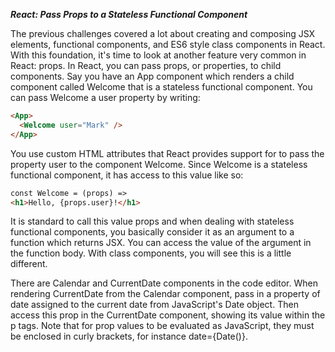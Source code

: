 **_React: Pass Props to a Stateless Functional Component_**

The previous challenges covered a lot about creating and composing JSX elements, functional components, and ES6 style class components in React. With this foundation, it's time to look at another feature very common in React: props. In React, you can pass props, or properties, to child components. Say you have an App component which renders a child component called Welcome that is a stateless functional component. You can pass Welcome a user property by writing:

```html
<App>
  <Welcome user="Mark" />
</App>
```

You use custom HTML attributes that React provides support for to pass the property user to the component Welcome. Since Welcome is a stateless functional component, it has access to this value like so:

```html
const Welcome = (props) =>
<h1>Hello, {props.user}!</h1>
```

It is standard to call this value props and when dealing with stateless functional components, you basically consider it as an argument to a function which returns JSX. You can access the value of the argument in the function body. With class components, you will see this is a little different.

There are Calendar and CurrentDate components in the code editor. When rendering CurrentDate from the Calendar component, pass in a property of date assigned to the current date from JavaScript's Date object. Then access this prop in the CurrentDate component, showing its value within the p tags. Note that for prop values to be evaluated as JavaScript, they must be enclosed in curly brackets, for instance date={Date()}.
